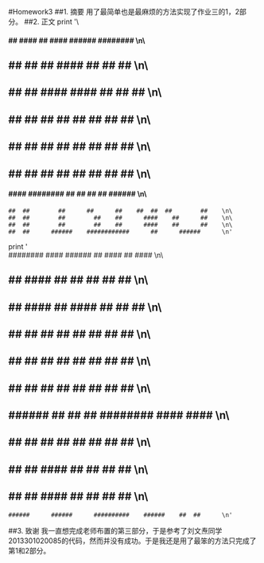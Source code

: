 #Homework3
##1. 摘要
  用了最简单也是最麻烦的方法实现了作业三的1，2部分。
##2. 正文
print '\
####  ##  ####        ##        ####      ######    ########    \n\
  ##  ##  ##          ##          ####      ##    ##      ##    \n\
  ##  ##  ##         ####         ####      ##    ##      ##    \n\
  ##  ##  ##        ##  ##        ##  ##    ##  ##              \n\
  ##  ##  ##        ##  ##        ##  ##    ##  ##              \n\
  ##  ##  ##        ##    ##      ##    ##  ##  ##              \n\
  ####  ####        ########      ##    ##  ##  ##      ######  \n\
    ##  ##        ##      ##      ##    ##  ##  ##        ##    \n\
    ##  ##        ##        ##    ##      ####    ##      ##    \n\
    ##  ##        ##        ##    ##      ####    ##      ##    \n\
    ##  ##      ######    ############      ##      ######      \n'
print '\
    ########    ####      ######      ##        ####  ##  ####  \n\
  ##      ##      ####      ##        ##          ##  ##  ##    \n\
  ##      ##      ####      ##       ####         ##  ##  ##    \n\
##                ##  ##    ##      ##  ##        ##  ##  ##    \n\
##                ##  ##    ##      ##  ##        ##  ##  ##    \n\
##                ##    ##  ##      ##    ##      ##  ##  ##    \n\
##      ######    ##    ##  ##      ########      ####  ####    \n\
##        ##      ##    ##  ##    ##      ##        ##  ##      \n\
  ##      ##      ##      ####    ##        ##      ##  ##      \n\
  ##      ##      ##      ####    ##        ##      ##  ##      \n\
    ######      ######      ##########    ######    ##  ##      \n'
##3. 致谢
  我一直想完成老师布置的第三部分，于是参考了刘文焘同学2013301020085的代码，然而并没有成功。于是我还是用了最笨的方法只完成了第1和2部分。

